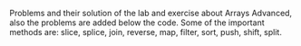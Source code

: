Problems and their solution of the lab and exercise about Arrays Advanced, also the problems are added below the code.
Some of the important methods are: slice, splice, join, reverse, map, filter, sort, push, shift, split.
